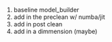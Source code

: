 1. baseline model_builder
2. add in the preclean w/ numba/jit
3. add in post clean
4. add in a dimmension (maybe)